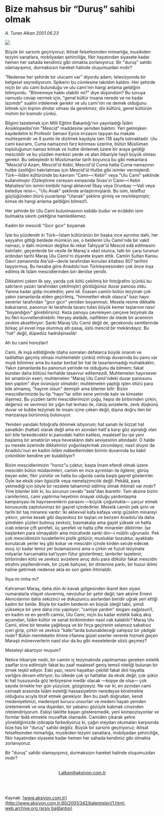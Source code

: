 # Bize mahsus bir “Duruş” sahibi olmak

*A. Turan Alkan 2001.06.23*

<div>
 <img border="0" src="/web/20020213214258im_/http://www.aksiyon.com.tr/yazar/aturanalkan.jpg"/>
 <p class="spot">
  Büyük bir sarsıntı geçiriyoruz; iktisat felsefesinden mimarlığa, musikiden tezyini sanatlara, mobilyadan şehirciliğe, fikir hayatından siyasete kadar hemen her sahada kendimiz gibi olmakta zorlanıyoruz. Bir "duruş" sahibi olamayışımız, durmaksızın hareket halinde oluşumuzdan mıdır?
 </p>
 <p class="metin">
  "Nedense her şehirde bir ulucami var" diyordu adam; televizyonda bir belgesel seyrediyorum. Spikerin bu cümlesine takıldım kaldım. Her şehirde niçin bir ulu cami bulunduğu ve ulu cami'nin hangi anlama geldiğini bilmiyordu. "Bilmemeye hakkı olabilir mi?" diye düşündüm? Bu soruya namuslu cevap vermek için, "genel kültür insana nerede ve ne kadar lazımdır" sualini irdelemek gerekir ve ulu cami'nin ne demek olduğunu bilmek için kişinin dindar olması da gerekmez; din kültürü, genel kültürün mühim bir kısmıdır çünkü.
 </p>
 <p class="metin">
  Bilgimi tazelemek için Milli Eğitim Bakanlığı'nın yayınladığı İslâm Ansiklopedisi'nin "Mescid" maddesine yeniden baktım. Yeri gelmişken kaydedelim ki Profesör Semavi Eyice imzasını taşıyan bu makale muhteşemdir ve 8 punto ile dizilmek kaydıyla tam 118 sayfa tutmaktadır. Ulu cami kavramı, Cuma namazının farz kılınması üzerine, bütün Müslüman topluluğunun namaz kılmak ve hutbe dinlemek üzere bir araya geldiği mesciddir ve bu yüzden merkezi yerde ve alan itibariyle hayli büyük olması gerekir. Bu sebepledir ki Müslümanlar tarih boyunca bu gibi mekanlara "Mescid'ül Azam, Mescid'ül Kebir, Mescid'ül Cuma hatta Cuma namazının hutbe özelliğini hatırlatması için Mescid'ül Hutbe gibi isimler vermişlerdi. Türk—İslâm kültüründe bu kavram "Cami—i Kebir" veya "Ulu Cami" şeklinde kullanılmıştır (Özleştirme cereyanı esnasında Sivas'ın Cami—i Kebir Mahallesi'nin ismini kimbilir hangi aklıevvel İlbay veya Orunbay —Vali veya belediye reisi—, "Ulu Anak" şeklinde arılaştırmışlardı. Bu isim, telaffuz güçlüğünden ötürü yuvarlanıp "Ulanak" şekline girmiş ve resmileşmiştir; kimse de hangi anlama geldiğini bilmez!).
 </p>
 <p class="metin">
  Her şehirde bir Ulu Cami bulunmasının esbâbı budur ve ecdâdın isim bulmakta sıkıntı çektiğine hamledilemez.
 </p>
 <p class="metin">
  Kadim bir mescidi "Gıcır gıcır" boyamak
 </p>
 <p class="metin">
  İşte bu yüzdendir ki Türk—İslam kültürünün bir başka ince ayrıntısı dahi, her seyyahın gittiği beldede mümkün ise, o beldenin Ulu Camii'nde bir vakit namazı, o dahi mümkün değilse iki rekat Tahiyyat'ül Mescid edâ edilmesini hatırlatır; geçenlerde bir vesile ile Maraş'a vâsıl olunca, tatlı bir çarşı turunun ardından tarihi Maraş Ulu Camii'ni ziyarete kıyam ettik. Camiin Sultan Kansu Gavri zamanında Ala'üd—devle tarafından konulan kitabesi 907 tarihini taşıyormuş. Bu hesaba göre Anadolu'nun Türkleşmesinden çok önce inşa edilmiş ilk İslâm mescidlerinden biri denilse yeridir.
 </p>
 <p class="metin">
  Dikkatimi çeken ilk şey, yanda çok kötü çekilmiş bir fotoğrafını (çünkü bu satırların yazarı tarafından çekilmiştir) gördüğünüz duvar panosu oldu. Yanına kadar gidip inceledim; yeni idi. Esasen camiin bütün tezyinatı çok yakın zamanlarda elden geçirilmiş, "himmetleri eksik olasıca" bazı hayır severler tarafından "gıcır gıcır" yeniden boyanmıştı. Mesela resme dikkatle bakarsanız, panonun iki tarafında tavanı tutan büyük kemer taşlarının nasıl "boyandığını" görebilirsiniz. Keza panoyu çevreleyen çerçeve tezyinatı da bu fikri kuvvetlendirebilir. Herşey alelâde, naiflikten de ötede bir aceminin zevkini aksettiriyor: Sanki Maraş Ulu Camii değil de, gecekondu semtlerinde birkaç yıl evvel inşa olunmuş altı pasaj, üstü mescid bir mekândayız. Bu "hat" değil, düpedüz hadnâşinaslık!
 </p>
 <p class="metin">
  Ah bu cami horozları!
 </p>
 <p class="metin">
  Cami, ilk inşâ edildiğinde (daha sonraları defalarca büyük onarım ve tadilattan geçmiş olması muhtemeldir çünkü) mihrap duvarında bu pano var mıydı bilinmez ama bu kadar berbat bir hat ile tasarlanmadığı muhakkaktır; Yakın zamanlarda bu panonun yerinde ne olduğunu da bilmem; fakat bundan daha kötüsü herhalde tasavvur edilemezdi. Muhtemelen hayırsever bir amatörün eseri; muhtemelen "Maraş Ulu Camii'ndeki duvar panosunu ben yaptım" diye övünüyor olmalıdır; muhtemelen yaptığı işten ötürü para bile almamış, "hayrım olsun" demiştir ama bilenler bilir: Bizim mescidlerimizde bu tip "hayır"lar sittin sene yerinde kalır ve kimseler ilişemez. Bu yüzden tarihi mescidlerimizin çoğu, hepsi de birbirinden çirkin, değersiz ve sevimsiz bir yığın hat levhası ile, rüküş avizelerle, zevk düşkünü duvar ve kubbe tezyinatı ile insanı içine çeken değil, dışına doğru iten bir manzaraya bürünmüş bulunuyor.
 </p>
 <p class="metin">
  Yeniden yandaki fotoğrafa dönmek istiyorum; hat sanatı ile bizzat hat sanatkârı (hattat) olarak değil ama en azından hatt'a karşı göz aşinalığı olan biri bile farkedecektir ki panodaki hattın kalitesi, maalesef bu işe yeni başlamış bir amatörün veya heveskârın dahi seviyesinin altındadır. O halde şu mesele üzerinde dikkatimizi yoğunlaştırmak zorundayız; nasıl oluyor da Anadolu'nun en kadim İslâm mâbedlerinden birinin duvarında bu kabil çirkinlikler kendine yer bulabiliyor?
 </p>
 <p class="metin">
  Bizim mescidlerimizin "horoz"u çoktur; başta İmam efendi olmak üzere mescidin bütün müdavimleri, camiin en ince ayrıntıları ile ilgilenir, görüş beyan eder, fikir yürütür ve hatta bu uğurda canla başla gayret gösterirler. Öyle ise eksik olan ilgisizlik veya nemelazımcılık değil. Pekâlâ, para yetmediği için böyle bir rezalete tahammül edilmiş olmak ihtimali var mıdır? Yine bilenler bilir ki, bu sorunun cevabı "asla"dan ibarettir. Tam aksine bizim camilerimiz, cami yaptırma heyetinin önayak olduğu yardımlaşma kampanyası ile hayırsevenlerin parasını —büyük çoğunlukla— çarçur etmek konusunda zaptolunmaz bir gayret içindedirler. Meselâ camiin pek şirin ve tarihi bir taş minaresi vardır: İki aklıevvel kafa kafaya verip güzelim minareyi yıktırır, yerine kesek gibi dayanıksız bir taştan ve benzeri Anadolu'da daha şimdiden yüzleri bulmuş zevksiz, basmakalıp ama gayet yüksek ve hatta icab ederse çift şerefeli, üç şerefeli ve hatta çifte minareler diktirirler. İşe başlarken para olmayabilir ama mücahede sanki din—i mübîn uğrunadır. Pek çok mescidimizin tuvaletlerini pislik götürür, musluklar bozuktur, ayakkabı konulacak yerler leş gibi kokar ve mescidin içinde kirden secde edecek avuç içi kadar temiz yer bulamazsınız ama o çirkin ve fuzuli tezyinata milyarlar harcamakta kat'iyyen fütur gösterilmez; lambriler tazelenir, birbirinden kötü ve zevksiz avizelere avuç dolu para dökülür fakat mescidin etrafını yeşillendirmek, bir çiçek bahçesi, bir dinlenme parkı, bir huzur iklimi haline getirmek nedense akla en son gelen ihtimaldir.
 </p>
 <p class="metin">
  İhya mı imha mı?
 </p>
 <p class="metin">
  Kahraman Maraş, daha dün iki kavak gölgesinden ibaret iken siyasi numaralarla vilayet oluvermiş, nevzuhur bir şehir değil; tam aksine Emevi Akıncılarının daha sekizinci ve dokuzuncu asırlardan beridir uğrak yeri ettiği kadim bir belde. Böyle bir kadim beldenin en büyük (değil tabii, şimdi yüksekçe bir yere daha irisi yapılıyor; "camiye yardım" sloganı sağolsun!), en kadim ve en şerefli camisi, Ulu Cami, niçin bu kadar estetik bakış akış açısından, İslâm kültür ve sanat birikiminden nasıl ırak kalabilir? Maraş Ulu Camii, eline bir teneke yağlıboya ve bir fırça geçirenin selamsız sabahsız içeri girip, çirkin ve zevksiz "katkı"larda bulunabileceği sahipsiz bir yâdigâr mıdır? Bütün memleketin ilmine irfanına güzel eserler vererek hizmeti geçen Maraşlı münevverlerin nasıl olur da bu gibi meselelerde sözü geçmez?
 </p>
 <p class="metin">
  Meseleyi abartıyor muyum?
 </p>
 <p class="metin">
  Netice itibariyle nedir, bir camiin iç tezyinatında yapılmaması gereken estetik zaaflar icra edilmiştir fakat bu zaaf maalesef geniş temsil niteliği bulunan bir örnek teşkil ediyor. Eski yazı, resmi hayattan çekildi fakat dinî hayatta varlığını devam ettiriyor; bu ülkede çok iyi hattatlar da eksik değil; çok şükür ki hat hususunda göz terbiyesine medâr olacak —kopye de olsa— çok sayıda örnekle her gün yüzyüze, gözgözeyiz. Ne var ki, en azından cami cemaati arasında İslâm estetiği hassasiyetinin neredeyse körelmekte olduğunu acıyla itiraf etmek gerekiyor. Ben bu zaafı doğrudan, kendi medeniyetimizi, medeniyet kurucu unsurları ve medeni hayatı yeniden üretememek ve ona dışardan, bir yabancı gözüyle bakmak cinsinden nitelendiriyorum. Eskiyi taklitte başarı gösteremedik, yeni kompozisyonlar ve formlar ibdâ etmekte muvaffak olamadık. Camiden çıkarak şehre yöneldiğimizde ızdırapla farkediyoruz ki, çağın meydan okumaları karşısında bize has bir "duruş" sahibi değiliz. Büyük bir sarsıntı geçiriyoruz; iktisat felsefesinden mimarlığa, musikiden tezyini sanatlara, mobilyadan şehirciliğe, fikir hayatından siyasete kadar hemen her sahada kendimiz gibi olmakta zorlanıyoruz.
 </p>
 <p class="metin">
  Bir "duruş" sahibi olamayışımız, durmaksızın hareket halinde oluşumuzdan mıdır?
 </p>
 <br/>
 <center>
  <a class="anaorta" href="http://web.archive.org/web/20020213214258/mailto:t.alkan@aksiyon.com.tr">
   t.alkan@aksiyon.com.tr
  </a>
 </center>
 <br/>
 <br/>
 <br/>
</div>

Kaynak: [www.aksiyon.com.tr](http://www.aksiyon.com.tr:80/2001/342/kalemisleri/1.htm), [web.archive.org (arşiv bağlantısı)](http://web.archive.org/web/20020213214258/http://www.aksiyon.com.tr:80/2001/342/kalemisleri/1.htm)
